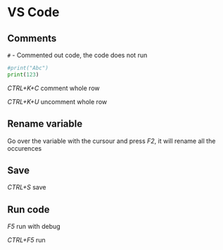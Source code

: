 # VS Code 

## Comments
`#` - Commented out code, the code does not run
```py
#print("Abc")
print(123)
```
_CTRL+K+C_ comment whole row

_CTRL+K+U_ uncomment whole row

## Rename variable
Go over the variable with the cursour and press _F2_, it will rename all the occurences

## Save

_CTRL+S_ save

## Run code
_F5_ run with debug

_CTRL+F5_ run